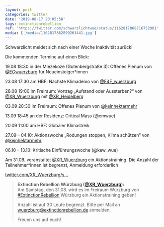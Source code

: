 ```yaml
---
layout: post
categories: twitter
date: '2019-08-17 20:05:58'
tags: extinctionrebellion
ref: 'https://twitter.com/schwarzlichtwue/status/1162817868716752901'
media: ['/media/1162817862899261441.jpg']
---
```

Schwarzlicht meldet sich nach einer Woche Inaktivität zurück!

Die kommenden Termine auf einen Blick:



19.08 18:30 in der Miezekoze (Gutenbergstraße 3): Offenes Plenum von [@EGwuerzburg](https://twitter.com/EGwuerzburg) für Neueinsteiger\*innen

23.08 17:30 am HBF: Nächste Klimademo von [@F4F_wuerzburg](https://twitter.com/F4F_wuerzburg)

 

28.08 19:00 im Freiraum: Vortrag „Aufstand oder Aussterben?“ von [@XR_Wuerzburg](https://twitter.com/XR_Wuerzburg) mit [@XR_Heidelberg](https://twitter.com/XR_Heidelberg)

03.09 20:30 im Freiraum: Offenes Plenum von [@keinhektarmehr](https://twitter.com/keinhektarmehr)

13.09 18:45 an der Residenz: Critical Mass (@cmwue)

20.09 11:00 am HBF: Globaler Klimastreik



27.09 – 04.10: Aktionswoche „Rodungen stoppen, Klima schützen“ von [@keinhektarmehr](https://twitter.com/keinhektarmehr) 

06.10 – 13.10: Kritische Einführungswoche (@kew_wue)



Am 31.08. veranstaltet [@XR_Wuerzburg](https://twitter.com/XR_Wuerzburg) ein Aktionstraining. Die Anzahl der Teilnehmer\*innen ist begrenzt, Anmeldung erforderlich

[twitter.com/XR_Wuerzburg/s…](https://twitter.com/XR_Wuerzburg/status/1163387262412951553?s=19)
> <b>Extinction Rebellion Würzburg ([@XR_Wuerzburg](https://twitter.com/XR_Wuerzburg)):</b>  
>Am Samstag, den 31.08. wird es im Freiraum Würzburg von [#ExtinctionRebellion](/t/extinctionrebellion) Würzburg  ein Aktionstraining geben!  
>  
>Anzahl ist auf 30 Leute begrenzt. Bitte per Mail an wuerzburg@extinctionrebellion.de anmelden.   
>  
>Freuen uns auf euch!  

